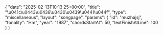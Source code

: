 {
    "date": "2025-02-13T10:13:25+00:00",
    "title": "\u041c\u0443\u0436\u0430\u0439\u0441\u044f",
    "type": "miscellaneous",
    "layout": "songpage",
    "params": {
        "id": "muzhajsj",
        "tonality": "Hm",
        "year": "1987",
        "chordsStartAt": 50,
        "textFinishAtLine": 100
    }
}